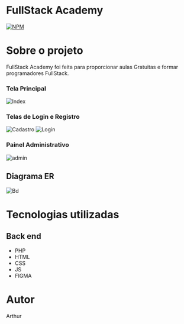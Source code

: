 
# FullStack Academy
[![NPM](https://img.shields.io/npm/l/react)](https://github.com/ayeeezx/DenunciasNew/blob/main/LICENSE) 

# Sobre o projeto
 FullStack Academy foi feita para proporcionar aulas Gratuitas e formar programadores FullStack.

### Tela Principal
![Index](https://github.com/ayeeezx/assets/blob/main/index.png)


### Telas de Login e Registro
![Cadastro](https://github.com/ayeeezx/assets/blob/main/registro.png) 
![Login](https://github.com/ayeeezx/assets/blob/main/login.png)

### Painel Administrativo
![admin](https://github.com/ayeeezx/assets/blob/main/admin.png)


## Diagrama ER
![Bd](https://github.com/ayeeezx/assets/blob/main/bd.png)


# Tecnologias utilizadas
## Back end
- PHP
- HTML
- CSS
- JS
- FIGMA


# Autor

Arthur



